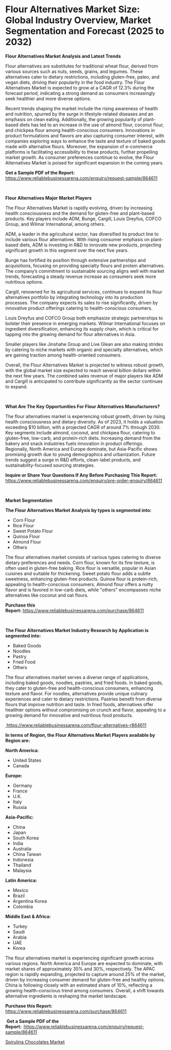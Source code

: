 <p><h1>Flour Alternatives Market Size: Global Industry Overview, Market Segmentation and Forecast (2025 to 2032)</h1></p><p><strong>Flour Alternatives Market Analysis and Latest Trends</strong></p>
<p><p>Flour alternatives are substitutes for traditional wheat flour, derived from various sources such as nuts, seeds, grains, and legumes. These alternatives cater to dietary restrictions, including gluten-free, paleo, and vegan diets, driving their popularity in the food industry. The Flour Alternatives Market is expected to grow at a CAGR of 12.3% during the forecast period, indicating a strong demand as consumers increasingly seek healthier and more diverse options.</p><p>Recent trends shaping the market include the rising awareness of health and nutrition, spurred by the surge in lifestyle-related diseases and an emphasis on clean eating. Additionally, the growing popularity of plant-based diets has led to an increase in the use of almond flour, coconut flour, and chickpea flour among health-conscious consumers. Innovations in product formulations and flavors are also capturing consumer interest, with companies exploring ways to enhance the taste and texture of baked goods made with alternative flours. Moreover, the expansion of e-commerce platforms is facilitating accessibility to these products, further propelling market growth. As consumer preferences continue to evolve, the Flour Alternatives Market is poised for significant expansion in the coming years.</p></p>
<p><strong>Get a Sample PDF of the Report:&nbsp;</strong> <a href="https://www.reliablebusinessarena.com/enquiry/request-sample/864611?utm_campaign=2314&utm_medium=2&utm_source=Github&utm_content=ia&utm_term=14022025&utm_id=flour-alternatives">https://www.reliablebusinessarena.com/enquiry/request-sample/864611</a></p>
<p>&nbsp;</p>
<p><strong>Flour Alternatives Major Market Players</strong></p>
<p><p>The Flour Alternatives Market is rapidly evolving, driven by increasing health consciousness and the demand for gluten-free and plant-based products. Key players include ADM, Bunge, Cargill, Louis Dreyfus, COFCO Group, and Wilmar International, among others.</p><p>ADM, a leader in the agricultural sector, has diversified its product line to include various flour alternatives. With rising consumer emphasis on plant-based diets, ADM is investing in R&D to innovate new products, projecting significant growth in this segment over the next five years.</p><p>Bunge has fortified its position through extensive partnerships and acquisitions, focusing on providing specialty flours and protein alternatives. The company’s commitment to sustainable sourcing aligns well with market trends, forecasting a steady revenue increase as consumers seek more nutritious options.</p><p>Cargill, renowned for its agricultural services, continues to expand its flour alternatives portfolio by integrating technology into its production processes. The company expects its sales to rise significantly, driven by innovative product offerings catering to health-conscious consumers.</p><p>Louis Dreyfus and COFCO Group both emphasize strategic partnerships to bolster their presence in emerging markets. Wilmar International focuses on ingredient diversification, enhancing its supply chain, which is critical for tapping into the growing demand for flour alternatives in Asia.</p><p>Smaller players like Jinshahe Group and Live Glean are also making strides by catering to niche markets with organic and specialty alternatives, which are gaining traction among health-oriented consumers.</p><p>Overall, the Flour Alternatives Market is projected to witness robust growth, with the global market size expected to reach several billion dollars within the next few years. The combined sales revenue of major players like ADM and Cargill is anticipated to contribute significantly as the sector continues to expand.</p></p>
<p>&nbsp;</p>
<p><strong>What Are The Key Opportunities For Flour Alternatives Manufacturers?</strong></p>
<p><p>The flour alternatives market is experiencing robust growth, driven by rising health consciousness and dietary diversity. As of 2023, it holds a valuation exceeding $10 billion, with a projected CAGR of around 7% through 2030. Key segments include almond, coconut, and chickpea flour, catering to gluten-free, low-carb, and protein-rich diets. Increasing demand from the bakery and snack industries fuels innovation in product offerings. Regionally, North America and Europe dominate, but Asia-Pacific shows promising growth due to young demographics and urbanization. Future trends suggest a surge in R&D efforts, clean-label products, and sustainability-focused sourcing strategies.</p></p>
<p><strong>Inquire or Share Your Questions If Any Before Purchasing This Report:</strong> <a href="https://www.reliablebusinessarena.com/enquiry/pre-order-enquiry/864611?utm_campaign=2314&utm_medium=2&utm_source=Github&utm_content=ia&utm_term=14022025&utm_id=flour-alternatives">https://www.reliablebusinessarena.com/enquiry/pre-order-enquiry/864611</a></p>
<p>&nbsp;</p>
<p><strong>Market Segmentation</strong></p>
<p><strong>The Flour Alternatives Market Analysis by types is segmented into:</strong></p>
<p><ul><li>Corn Flour</li><li>Rice Flour</li><li>Sweet Potato Flour</li><li>Quinoa Flour</li><li>Almond Flour</li><li>Others</li></ul></p>
<p><p>The flour alternatives market consists of various types catering to diverse dietary preferences and needs. Corn flour, known for its fine texture, is often used in gluten-free baking. Rice flour is versatile, popular in Asian cuisines and suitable for thickening. Sweet potato flour adds a subtle sweetness, enhancing gluten-free products. Quinoa flour is protein-rich, appealing to health-conscious consumers. Almond flour offers a nutty flavor and is favored in low-carb diets, while "others" encompasses niche alternatives like coconut and oat flours.</p></p>
<p><strong>Purchase this Report:&nbsp;</strong><a href="https://www.reliablebusinessarena.com/purchase/864611?utm_campaign=2314&utm_medium=2&utm_source=Github&utm_content=ia&utm_term=14022025&utm_id=flour-alternatives">https://www.reliablebusinessarena.com/purchase/864611</a></p>
<p>&nbsp;</p>
<p><strong>The Flour Alternatives Market Industry Research by Application is segmented into:</strong></p>
<p><ul><li>Baked Goods</li><li>Noodles</li><li>Pastry</li><li>Fried Food</li><li>Others</li></ul></p>
<p><p>The flour alternatives market serves a diverse range of applications, including baked goods, noodles, pastries, and fried foods. In baked goods, they cater to gluten-free and health-conscious consumers, enhancing texture and flavor. For noodles, alternatives provide unique culinary experiences and cater to dietary restrictions. Pastries benefit from diverse flours that improve nutrition and taste. In fried foods, alternatives offer healthier options without compromising on crunch and flavor, appealing to a growing demand for innovative and nutritious food products.</p></p>
<p><a href="https://www.reliablebusinessarena.com/flour-alternatives-r864611?utm_campaign=2314&utm_medium=2&utm_source=Github&utm_content=ia&utm_term=14022025&utm_id=flour-alternatives">&nbsp;https://www.reliablebusinessarena.com/flour-alternatives-r864611</a></p>
<p><strong>In terms of Region, the Flour Alternatives Market Players available by Region are:</strong></p>
<p>
    <p> <strong> North America: </strong>
        <ul>
            <li>United States</li>
            <li>Canada</li>
        </ul>
        </p> 
    <p> <strong> Europe: </strong>
        <ul>
            <li>Germany</li>
            <li>France</li>
            <li>U.K.</li>
            <li>Italy</li>
            <li>Russia</li>
        </ul>
        </p> 
    <p> <strong> Asia-Pacific: </strong>
        <ul>
            <li>China</li>
            <li>Japan</li>
            <li>South Korea</li>
            <li>India</li>
            <li>Australia</li>
            <li>China Taiwan</li>
            <li>Indonesia</li>
            <li>Thailand</li>
            <li>Malaysia</li>
        </ul>
        </p> 
    <p> <strong> Latin America: </strong>
        <ul>
            <li>Mexico</li>
            <li>Brazil</li>
            <li>Argentina Korea</li>
            <li>Colombia</li>
        </ul>
        </p> 
    <p> <strong> Middle East & Africa: </strong>
        <ul>
            <li>Turkey</li>
            <li>Saudi</li>
            <li>Arabia</li>
            <li>UAE</li>
            <li>Korea</li>
        </ul>
    </p>
    </p>
<p><p>The flour alternatives market is experiencing significant growth across various regions. North America and Europe are expected to dominate, with market shares of approximately 35% and 30%, respectively. The APAC region is rapidly expanding, projected to capture around 25% of the market, driven by increasing consumer demand for gluten-free and healthy options. China is following closely with an estimated share of 10%, reflecting a growing health-conscious trend among consumers. Overall, a shift towards alternative ingredients is reshaping the market landscape.</p></p>
<p><strong>Purchase this Report: </strong><a href="https://www.reliablebusinessarena.com/purchase/864611?utm_campaign=2314&utm_medium=2&utm_source=Github&utm_content=ia&utm_term=14022025&utm_id=flour-alternatives">https://www.reliablebusinessarena.com/purchase/864611</a></p>
<p>&nbsp;<strong>Get a Sample PDF of the Report:&nbsp;&nbsp;</strong><a href="https://www.reliablebusinessarena.com/enquiry/request-sample/864611?utm_campaign=2314&utm_medium=2&utm_source=Github&utm_content=ia&utm_term=14022025&utm_id=flour-alternatives">https://www.reliablebusinessarena.com/enquiry/request-sample/864611</a></p>
<p><strong></strong></p>
<p><p><a href="https://github.com/lehumiston1971679/Market-Research-Report-List-1/blob/main/spirulina-chocolates-market.md?utm_campaign=2314&utm_medium=2&utm_source=Github&utm_content=ia&utm_term=14022025&utm_id=flour-alternatives">Spirulina Chocolates Market</a></p></p>